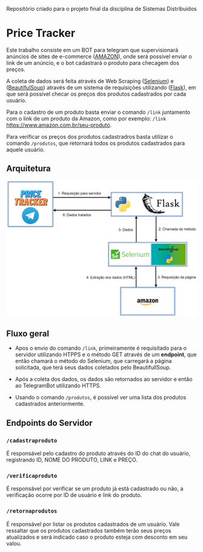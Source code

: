 Repositório criado para o projeto final da disciplina de Sistemas Distribuidos

# Price Tracker

Este trabalho consiste em um BOT para telegram que supervisionará anúncios de sites de e-commerce ([AMAZON](https://www.amazon.com.br/ref=nav_logo)), onde será possível enviar o link de um anúncio, e o bot cadastrará o produto para checagem dos preços.

A coleta de dados será feita através de Web Scraping ([Selenium](https://www.selenium.dev/)) e ([BeautifulSoup](https://beautiful-soup-4.readthedocs.io/en/latest/)) através de um sistema de requisições utilizando ([Flask](https://flask.palletsprojects.com/en/2.2.x/)), em que será possível checar os preços dos produtos cadastrados por cada usuário.

Para o cadastro de um produto basta enviar o comando `/link` juntamento com o link de um produto da Amazon, como por exemplo: `/link` https://www.amazon.com.br/seu-produto.

Para verificar os preços dos produtos cadastradros basta utilizar o comando `/produtos`, que retornará todos os produtos cadastrados para aquele usuário.

## Arquitetura

![priceTracker.png](imagens/priceTracker.png)

## Fluxo geral

* Apos o envio do comando `/link`, primeiramente é requisitado para o servidor utilizando HTPPS e o método GET através de um __endpoint__, que então chamará o método do Selenium, que carregará a página solicitada, que terá seus dados coletados pelo BeautifullSoup.

* Após a coleta dos dados, os dados são retornados ao servidor e então ao TelegramBot utilizando HTTPS.

* Usando o comando `/produtos`, é possível ver uma lista dos produtos cadastrados anteriormente.

## Endpoints do Servidor

### `/cadastraproduto`

É responsável pelo cadastro do produto através do ID do chat do usuário, registrando ID, NOME DO PRODUTO, LINK e PREÇO.

### `/verificaproduto`

É responsãvel por verificar se um produto já está cadastrado ou não, a verificação ocorre por ID de usuário e link do produto.

### `/retornaprodutos`

É responsável por listar os produtos cadastrados de um usuário. Vale ressaltar que os produtos cadastrados também terão seus preços atualizados e será indicado caso o produto esteja com desconto em seu valou.
